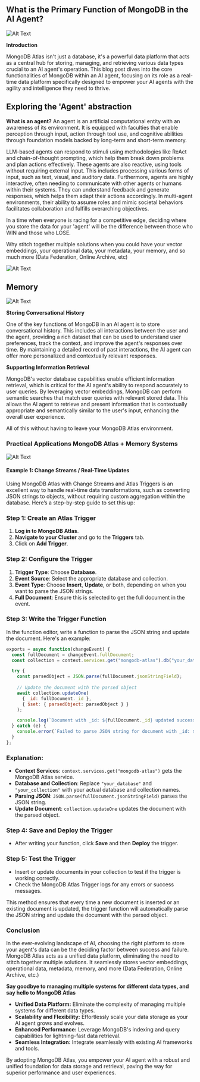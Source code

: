 ## What is the Primary Function of MongoDB in the AI Agent?

![Alt Text](https://www.mongodb.com/developer/_next/image/?url=https%3A%2F%2Fimages.contentstack.io%2Fv3%2Fassets%2Fblt39790b633ee0d5a7%2Fblt201d6de2fd67699f%2F6627bd57776d0c6e9424d41c%2FPerception.png&w=3840&q=75)

**Introduction**

MongoDB Atlas isn't just a database, it's a powerful data platform that acts as a central hub for storing, managing, and retrieving various data types crucial to an AI agent's operation. This blog post dives into the core functionalities of MongoDB within an AI agent, focusing on its role as a real-time data platform specifically designed to empower your AI agents with the agility and intelligence they need to thrive.

## Exploring the 'Agent' abstraction 

**What is an agent?**
An agent is an artificial computational entity with an awareness of its environment. It is equipped with faculties that enable perception through input, action through tool use, and cognitive abilities through foundation models backed by long-term and short-term memory. 

LLM-based agents can respond to stimuli using methodologies like ReAct and chain-of-thought prompting, which help them break down problems and plan actions effectively. These agents are also reactive, using tools without requiring external input. This includes processing various forms of input, such as text, visual, and auditory data.
Furthermore, agents are highly interactive, often needing to communicate with other agents or humans within their systems. They can understand feedback and generate responses, which helps them adapt their actions accordingly. In multi-agent environments, their ability to assume roles and mimic societal behaviors facilitates collaboration and fulfills overarching objectives. 

In a time when everyone is racing for a competitive edge, deciding where you store the data for your 'agent' will be the difference between those who WIN and those who LOSE.

Why stitch together multiple solutions when you could have your vector embeddings, your operational data, your metadata, your memory, and so much more (Data Federation, Online Archive, etc)

![Alt Text](https://y.yarn.co/1c9a5954-8775-4bf7-8223-119a0dd40898_text.gif)

## Memory
![Alt Text](https://www.mongodb.com/developer/_next/image/?url=https%3A%2F%2Fimages.contentstack.io%2Fv3%2Fassets%2Fblt39790b633ee0d5a7%2Fbltf09001ac434120f7%2F6627c10e33301d39a8891e2e%2FPerception_(3).png&w=1920&q=75)

**Storing Conversational History**

One of the key functions of MongoDB in an AI agent is to store conversational history. This includes all interactions between the user and the agent, providing a rich dataset that can be used to understand user preferences, track the context, and improve the agent's responses over time. By maintaining a detailed record of past interactions, the AI agent can offer more personalized and contextually relevant responses.

**Supporting Information Retrieval**

MongoDB's vector database capabilities enable efficient information retrieval, which is critical for the AI agent's ability to respond accurately to user queries. By leveraging vector embeddings, MongoDB can perform semantic searches that match user queries with relevant stored data. This allows the AI agent to retrieve and present information that is contextually appropriate and semantically similar to the user's input, enhancing the overall user experience. 

All of this without having to leave your MongoDB Atlas environment.

### Practical Applications MongoDB Atlas + Memory Systems
![Alt Text](https://apollo-fv-mneqk.mongodbstitch.com/demo2.png)
#### Example 1: Change Streams / Real-Time Updates

Using MongoDB Atlas with Change Streams and Atlas Triggers is an excellent way to handle real-time data transformations, such as converting JSON strings to objects, without requiring custom aggregation within the database. Here’s a step-by-step guide to set this up:

### Step 1: Create an Atlas Trigger
1. **Log in to MongoDB Atlas**.
2. **Navigate to your Cluster** and go to the **Triggers** tab.
3. Click on **Add Trigger**.

### Step 2: Configure the Trigger
1. **Trigger Type**: Choose **Database**.
2. **Event Source**: Select the appropriate database and collection.
3. **Event Type**: Choose **Insert**, **Update**, or both, depending on when you want to parse the JSON strings.
4. **Full Document**: Ensure this is selected to get the full document in the event.

### Step 3: Write the Trigger Function
In the function editor, write a function to parse the JSON string and update the document. Here's an example:

```javascript
exports = async function(changeEvent) {
  const fullDocument = changeEvent.fullDocument;
  const collection = context.services.get("mongodb-atlas").db("your_database").collection("your_collection");

  try {
    const parsedObject = JSON.parse(fullDocument.jsonStringField);
    
    // Update the document with the parsed object
    await collection.updateOne(
      { _id: fullDocument._id },
      { $set: { parsedObject: parsedObject } }
    );

    console.log(`Document with _id: ${fullDocument._id} updated successfully.`);
  } catch (e) {
    console.error(`Failed to parse JSON string for document with _id: ${fullDocument._id}. Error: ${e}`);
  }
};
```

### Explanation:
- **Context Services**: `context.services.get("mongodb-atlas")` gets the MongoDB Atlas service.
- **Database and Collection**: Replace `"your_database"` and `"your_collection"` with your actual database and collection names.
- **Parsing JSON**: `JSON.parse(fullDocument.jsonStringField)` parses the JSON string.
- **Update Document**: `collection.updateOne` updates the document with the parsed object.

### Step 4: Save and Deploy the Trigger
- After writing your function, click **Save** and then **Deploy** the trigger.

### Step 5: Test the Trigger
- Insert or update documents in your collection to test if the trigger is working correctly.
- Check the MongoDB Atlas Trigger logs for any errors or success messages.

This method ensures that every time a new document is inserted or an existing document is updated, the trigger function will automatically parse the JSON string and update the document with the parsed object.

### Conclusion

In the ever-evolving landscape of AI, choosing the right platform to store your agent's data can be the deciding factor between success and failure. MongoDB Atlas acts as a unified data platform, eliminating the need to stitch together multiple solutions. It seamlessly stores vector embeddings, operational data, metadata, memory, and more (Data Federation, Online Archive, etc.)

**Say goodbye to managing multiple systems for different data types, and say hello to MongoDB Atlas**

* **Unified Data Platform:** Eliminate the complexity of managing multiple systems for different data types.
* **Scalability and Flexibility:** Effortlessly scale your data storage as your AI agent grows and evolves.
* **Enhanced Performance:** Leverage MongoDB's indexing and query capabilities for lightning-fast data retrieval.
* **Seamless Integration:** Integrate seamlessly with existing AI frameworks and tools.

By adopting MongoDB Atlas, you empower your AI agent with a robust and unified foundation for data storage and retrieval, paving the way for superior performance and user experiences.
